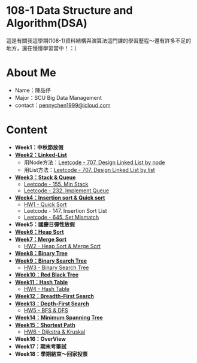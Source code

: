 # 108-1 Data Structure and Algorithm(DSA)

這是有關我這學期(108-1)資料結構與演算法這門課的學習歷程～還有許多不足的地方，還在慢慢學習當中！：）

# About Me
* Name：陳品伃
* Major：SCU Big Data Management
* contact：pennychen1999@icloud.com

# Content
* **Week1：中秋節放假**
* [**Week2：Linked-List**](https://github.com/yuu0223/code-learning/tree/master/Week2%20-%20Linked%20List)
  * 用Node方法：[Leetcode - 707. Design Linked List by node](https://github.com/yuu0223/code-learning/blob/master/Week2%20-%20Linked%20List/707.%20Design%20Linked%20List%20by%20node.py)
  * 用List方法：[Leetcode - 707. Design Linked List by list](https://github.com/yuu0223/code-learning/blob/master/Week2%20-%20Linked%20List/707.%20Design%20Linked%20List%20by%20list.py)
* [**Week3：Stack & Queue**](https://github.com/yuu0223/code-learning/tree/master/Week3%20-%20Stack%20%26%20Queue)
  * [Leetcode - 155. Min Stack](https://github.com/yuu0223/code-learning/blob/master/Week3%20-%20Stack%20%26%20Queue/155.%20MinStack.py)
  * [Leetcode - 232. Implement Queue](https://github.com/yuu0223/code-learning/blob/master/Week3%20-%20Stack%20%26%20Queue/232.%09%20Implement%20Queue.py)
* [**Week4：Insertion sort & Quick sort**](https://github.com/yuu0223/code-learning/tree/master/Week4%20-%20Insertion%20sort%20%26%20Quick%20sort)
  * [HW1 - Quick Sort](https://github.com/yuu0223/code-learning/tree/master/HW1%20-%20Quick%20Sort)
  * Leetcode - 147. Insertion Sort List
  * [Leetcode - 645. Set Mismatch](https://github.com/yuu0223/code-learning/blob/master/Week4%20-%20Insertion%20sort%20%26%20Quick%20sort/645.%20Set%20Mismatch.py)
* **Week5：國慶日彈性放假**
* [**Week6：Heap Sort**](https://github.com/yuu0223/code-learning/tree/master/Week6%20-%20Heap%20Sort)
* [**Week7：Merge Sort**](https://github.com/yuu0223/code-learning/tree/master/Week7%20-%20Merge%20Sort)
  * [HW2 - Heap Sort & Merge Sort](https://github.com/yuu0223/code-learning/tree/master/HW2%20-%20Heap%20Sort%20%26%20Merge%20Sort)
* [**Week8：Binary Tree**](https://github.com/yuu0223/code-learning/tree/master/Week8%20-%20Binary%20Tree)
* [**Week9：Binary Search Tree**](https://github.com/yuu0223/code-learning/tree/master/Week9%20-%20Binary%20Search%20Tree)
  * [HW3 - Binary Search Tree](https://github.com/yuu0223/code-learning/tree/master/HW3)
* [**Week10：Red Black Tree**](https://github.com/yuu0223/code-learning/tree/master/Week10%20-%20Red%20Black%20Tree)
* [**Week11：Hash Table**](https://github.com/yuu0223/code-learning/tree/master/Week11%20-%20Hash%20Table)
  * [HW4 - Hash Table](https://github.com/yuu0223/code-learning/tree/master/HW4)
* [**Week12：Breadth-First Search**](https://github.com/yuu0223/code-learning/tree/master/Week12%20-%20Breadth-First%20Search)
* [**Week13：Depth-First Search**](https://github.com/yuu0223/code-learning/tree/master/Week13%20-%20Depth-First%20Search)
  * [HW5 - BFS & DFS](https://github.com/yuu0223/code-learning/tree/master/HW5)
* [**Week14：Minimum Spanning Tree**](https://github.com/yuu0223/code-learning/tree/master/Week14%20-%20Minimum%20Spanning%20Tree)
* [**Week15：Shortest Path**](https://github.com/yuu0223/code-learning/tree/master/Week15%20-%20Shortest%20Path)
  * [HW6 - Dijkstra & Kruskal](https://github.com/yuu0223/code-learning/tree/master/HW6)
* **Week16：OverView**
* **Week17：期末考筆試**
* **Week18：學期結束～回家投票**
